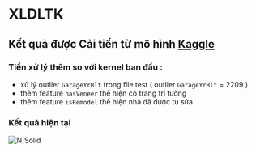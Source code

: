 # XLDLTK
## Kết quả được Cải tiến từ mô hình [Kaggle](https://www.kaggle.com/masumrumi/a-detailed-regression-guide-with-house-pricing)

### Tiền xử lý thêm so với kernel ban đầu :
 - xử lý outlier `GarageYrBlt` trong file test ( outlier `GarageYrBlt` = 2209 )
 - thêm feature `hasVeneer` thể hiện có trang trí tường
 - thêm feature `isRemodel` thể hiện nhà đã được tu sửa
### Kết quả hiện tại
![N|Solid](https://scontent.fhan2-2.fna.fbcdn.net/v/t1.15752-9/78276701_477320919815760_8942903731758825472_n.png?_nc_cat=111&_nc_ohc=bAyu4JEBdqYAQkaXD4sb_ezLiIZKoLyfWzqBLAWGXh8eH6qiKqbFGA7lA&_nc_ht=scontent.fhan2-2.fna&oh=8170ba8a5d865da7b5121e3342e9370d&oe=5E3E4B0F)
